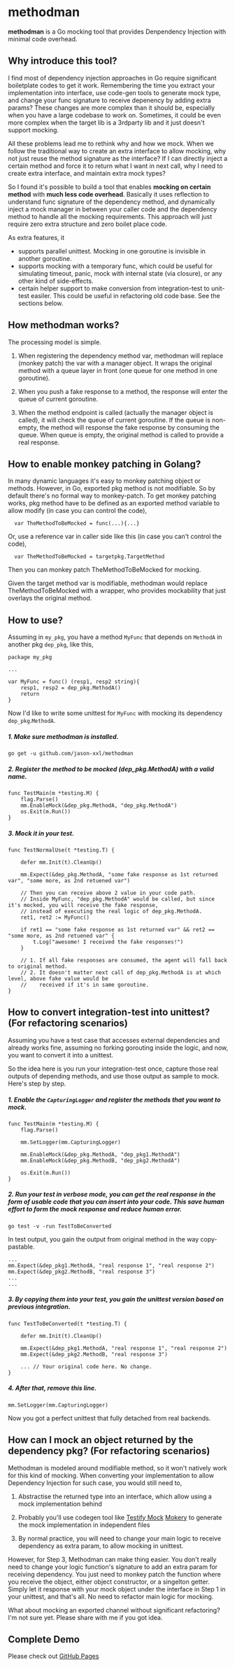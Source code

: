 # methodman

**methodman** is a Go mocking tool that provides Denpendency Injection with minimal code overhead.

## Why introduce this tool?

I find most of dependency injection approaches in Go require significant boiletplate codes to get it work. Remembering the time you extract your implementation into interface, use code-gen tools to generate mock type, and change your func signature to receive depenency by adding extra params? These changes are more complex than it should be, especially when you have a large codebase to work on. Sometimes, it could be even more complex when the target lib is a 3rdparty lib and it just doesn't support mocking. 

All these problems lead me to rethink why and how we mock. When we follow the traditional way to create an extra interface to allow mocking, why not just reuse the method signature as the interface? If I can directly inject a certain method and force it to return what I want in next call, why I need to create extra interface, and maintain extra mock types?

So I found it's possible to build a tool that enables **mocking on certain method** with **much less code overhead**. Basically it uses reflection to understand func signature of the dependency method, and dynamically inject a mock manager in between your caller code and the dependency method to handle all the mocking requirements. This approach will just require zero extra structure and zero boilet place code.

As extra features, it

- supports parallel unittest. Mocking in one goroutine is invisible in another goroutine.
- supports mocking with a temporary func, which could be useful for simulating timeout, panic, mock with internal state (via closure), or any other kind of side-effects.
- certain helper support to make conversion from integration-test to unit-test easiler. This could be useful in refactoring old code base. See the sections below.

## How methodman works?

The processing model is simple.

1. When registering the dependency method var, methodman will replace (monkey patch) the var with a manager object. It wraps the original method with a queue layer in front (one queue for one method in one goroutine).

2. When you push a fake response to a method, the response will enter the queue of current goroutine.

3. When the method endpoint is called (actually the manager object is called), it will check the queue of current goroutine. If the queue is non-empty, the method will response the fake response by consuming the queue. When queue is empty, the original method is called to provide a real response.

## How to enable monkey patching in Golang?

In many dynamic languages it's easy to monkey patching object or methods. However, in Go, exported pkg method is not modifiable. So by default there's no formal way to monkey-patch. To get monkey patching works, pkg method have to be defined as an exported method variable to allow modify (in case you can control the code),
```
  var TheMethodToBeMocked = func(...){...}
```  
Or, use a reference var in caller side like this (in case you can't control the code),
```
  var TheMethodToBeMocked = targetpkg.TargetMethod
```  
Then you can monkey patch TheMethodToBeMocked for mocking.

Given the target method var is modifiable, methodman would replace TheMethodToBeMocked with a wrapper, who provides mockability that just overlays the original method. 

## How to use?

Assuming in `my_pkg`, you have a method `MyFunc` that depends on `MethodA` in another pkg `dep_pkg`, like this,
```
package my_pkg

...

var MyFunc = func() (resp1, resp2 string){
	resp1, resp2 = dep_pkg.MethodA()
	return 
}

```
Now I'd like to write some unittest for `MyFunc` with mocking its dependency `dep_pkg`.`MethodA`.

##### 1. Make sure methodman is installed.
```
go get -u github.com/jason-xxl/methodman
```
##### 2. Register the method to be mocked (dep_pkg.MethodA) with a valid name.
```
func TestMain(m *testing.M) {
	flag.Parse()
	mm.EnableMock(&dep_pkg.MethodA, "dep_pkg.MethodA")
	os.Exit(m.Run())
}
```
##### 3. Mock it in your test.
```
func TestNormalUse(t *testing.T) {

	defer mm.Init(t).CleanUp()
	
	mm.Expect(&dep_pkg.MethodA, "some fake response as 1st returned var", "some more, as 2nd retuened var")

	// Then you can receive above 2 value in your code path.
	// Inside MyFunc, "dep_pkg.MethodA" would be called, but since it's mocked, you will receive the fake response,
	// instead of executing the real logic of dep_pkg.MethodA.
	ret1, ret2 := MyFunc()
	
	if ret1 == "some fake response as 1st returned var" && ret2 == "some more, as 2nd retuened var" {
		t.Log("awesome! I received the fake responses!")
	}
	
	// 1. If all fake responses are consumed, the agent will fall back to original method.
	// 2. It doesn't matter next call of dep_pkg.MethodA is at which level, above fake value would be 
	//    received if it's in same goroutine.
}
```

## How to convert integration-test into unittest? (For refactoring scenarios)

Assuming you have a test case that accesses external dependencies and already works fine, assuming no forking gorouting inside the logic, and now, you want to convert it into a unittest. 

So the idea here is you run your integration-test once, capture those real outputs of depending methods, and use those output as sample to mock. Here's step by step.

##### 1. Enable the `CapturingLogger` and register the methods that you want to mock. 
```
func TestMain(m *testing.M) {
	flag.Parse()

	mm.SetLogger(mm.CapturingLogger)

	mm.EnableMock(&dep_pkg.MethodA, "dep_pkg1.MethodA")
	mm.EnableMock(&dep_pkg.MethodB, "dep_pkg2.MethodA")

	os.Exit(m.Run())
}
```
##### 2. Run your test in verbose mode, you can get the real response in the form of usable code that you can insert into your code. This save human effort to form the mock response and reduce human error.
```
go test -v -run TestToBeConverted
```
In test output, you gain the output from original method in the way copy-pastable.
```
...
mm.Expect(&dep_pkg1.MethodA, "real response 1", "real response 2")
mm.Expect(&dep_pkg2.MethodB, "real response 3")
...
...
```
##### 3. By copying them into your test, you gain the unittest version based on previous integration.
```
func TestToBeConverted(t *testing.T) {

    defer mm.Init(t).CleanUp()

    mm.Expect(&dep_pkg1.MethodA, "real response 1", "real response 2")
    mm.Expect(&dep_pkg2.MethodB, "real response 3")

    ... // Your original code here. No change.
}
```
##### 4. After that, remove this line.
```
mm.SetLogger(mm.CapturingLogger)
```

Now you got a perfect unittest that fully detached from real backends.

## How can I mock an object returned by the dependency pkg? (For refactoring scenarios)

Methodman is modeled around modifiable method, so it won't natively work for this kind of mocking. When converting your implementation to allow Dependency Injection for such case, you would still need to,

1. Abstractise the returned type into an interface, which allow using a mock implementation behind

2. Probably you'll use codegen tool like [Testify Mock](https://github.com/stretchr/testify#mock-package) [Mokery](https://github.com/vektra/mockery) to generate the mock implementation in independent files

3. By normal practice, you will need to change your main logic to receive dependency as extra param, to allow mocking in unittest.

However, for Step 3, Methodman can make thing easier. You don't really need to change your logic function's signature to add an extra param for receiving dependency. You just need to monkey patch the function where you receive the object, either object constructor, or a singelton getter. Simply let it response with your mock object under the interface in Step 1 in your unittest, and that's all. No need to refactor main logic for mocking.

What about mocking an exported channel without significant refactoring? I'm not sure yet. Please share with me if you got idea.

## Complete Demo

Please check out [GitHub Pages](https://github.com/jason-xxl/methodman/blob/master/expect_test.go)
